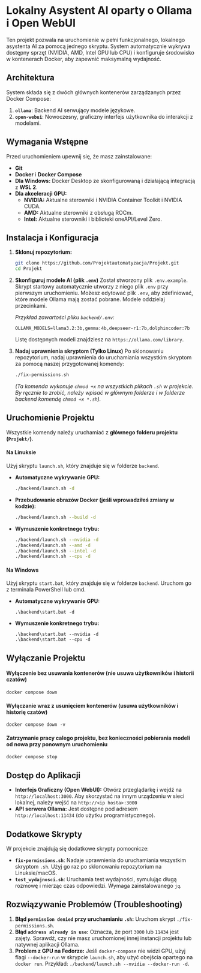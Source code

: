 # Lokalny Asystent AI oparty o Ollama i Open WebUI

Ten projekt pozwala na uruchomienie w pełni funkcjonalnego, lokalnego asystenta AI za pomocą jednego skryptu. System automatycznie wykrywa dostępny sprzęt (NVIDIA, AMD, Intel GPU lub CPU) i konfiguruje środowisko w kontenerach Docker, aby zapewnić maksymalną wydajność.

## Architektura
System składa się z dwóch głównych kontenerów zarządzanych przez Docker Compose:
1.  **`ollama`**: Backend AI serwujący modele językowe.
2.  **`open-webui`**: Nowoczesny, graficzny interfejs użytkownika do interakcji z modelami.

## Wymagania Wstępne
Przed uruchomieniem upewnij się, że masz zainstalowane:
- **Git**
- **Docker** i **Docker Compose**
- **Dla Windows:** Docker Desktop ze skonfigurowaną i działającą integracją z **WSL 2**.
- **Dla akceleracji GPU:**
    - **NVIDIA:** Aktualne sterowniki i NVIDIA Container Toolkit i NVIDIA CUDA.
    - **AMD:** Aktualne sterowniki z obsługą ROCm.
    - **Intel:** Aktualne sterowniki i biblioteki oneAPI/Level Zero.

## Instalacja i Konfiguracja
1.  **Sklonuj repozytorium:**
    ```bash
    git clone https://github.com/Projektautomatyzacja/Projekt.git
    cd Projekt
    ```

2.  **Skonfiguruj modele AI (plik `.env`)**
    Został stworzony plik `.env.example`. Skrypt startowy automatycznie utworzy z niego plik `.env` przy pierwszym uruchomieniu. Możesz edytować plik `.env`, aby zdefiniować, które modele Ollama mają zostać pobrane. Modele oddzielaj przecinkami.
    
    *Przykład zawartości pliku `backend/.env`:*
    ```
    OLLAMA_MODELS=llama3.2:3b,gemma:4b,deepseer-r1:7b,dolphincoder:7b
    ```
    Listę dostępnych modeli znajdziesz na `https://ollama.com/library`.

3.  **Nadaj uprawnienia skryptom (Tylko Linux)**
    Po sklonowaniu repozytorium, nadaj uprawnienia do uruchamiania wszystkim skryptom za pomocą naszej przygotowanej komendy:
    ```bash
    ./fix-permissions.sh
    ```
    *(Ta komenda wykonuje `chmod +x` na wszystkich plikach `.sh` w projekcie. By ręcznie to zrobić, należy wpisać w głównym folderze i w folderze backend komendę `chmod +x *.sh`).*

## Uruchomienie Projektu

Wszystkie komendy należy uruchamiać z **głównego folderu projektu (`Projekt/`)**.

#### Na Linuksie
Użyj skryptu `launch.sh`, który znajduje się w folderze `backend`.

* **Automatyczne wykrywanie GPU:**
    ```bash
    ./backend/launch.sh -d
    ```
* **Przebudowanie obrazów Docker (jeśli wprowadziłeś zmiany w kodzie):**
    ```bash
    ./backend/launch.sh --build -d
    ```
* **Wymuszenie konkretnego trybu:**
    ```bash
    ./backend/launch.sh --nvidia -d
    ./backend/launch.sh --amd -d
    ./backend/launch.sh --intel -d
    ./backend/launch.sh --cpu -d
    ```

#### Na Windows
Użyj skryptu `start.bat`, który znajduje się w folderze `backend`. Uruchom go z terminala PowerShell lub cmd.

* **Automatyczne wykrywanie GPU:**
    ```dos
    .\backend\start.bat -d
    ```
* **Wymuszenie konkretnego trybu:**
    ```dos
    .\backend\start.bat --nvidia -d
    .\backend\start.bat --cpu -d
    ```
    
## Wyłączanie Projektu

#### Wyłączenie bez usuwania kontenerów (nie usuwa użytkowników i historii czatów)
    
    docker compose down
    
    
#### Wyłączanie wraz z usunięciem kontenerów (usuwa użytkowników i historię czatów)
    
    docker compose down -v

#### Zatrzymanie pracy calego projektu, bez konieczności pobierania modeli od nowa przy ponownym uruchomieniu

    docker compose stop
    
    

## Dostęp do Aplikacji

* **Interfejs Graficzny (Open WebUI):** Otwórz przeglądarkę i wejdź na `http://localhost:3000`. Aby skorzystać na innym urządzeniu w sieci lokalnej, należy wejść na `http://<ip hosta>:3000`
* **API serwera Ollama:** Jest dostępne pod adresem `http://localhost:11434` (do użytku programistycznego).

## Dodatkowe Skrypty

W projekcie znajdują się dodatkowe skrypty pomocnicze:

* **`fix-permissions.sh`**: Nadaje uprawnienia do uruchamiania wszystkim skryptom `.sh`. Użyj go raz po sklonowaniu repozytorium na Linuksie/macOS.
* **`test_wydajnosci.sh`**: Uruchamia test wydajności, symulując długą rozmowę i mierząc czas odpowiedzi. Wymaga zainstalowanego `jq`.

## Rozwiązywanie Problemów (Troubleshooting)

1.  **Błąd `permission denied` przy uruchamianiu `.sh`:** Uruchom skrypt `./fix-permissions.sh`.
2.  **Błąd `address already in use`:** Oznacza, że port `3000` lub `11434` jest zajęty. Sprawdź, czy nie masz uruchomionej innej instancji projektu lub natywnej aplikacji Ollama.
3.  **Problem z GPU na Fedorze:** Jeśli `docker-compose` nie widzi GPU, użyj flagi `--docker-run` w skrypcie `launch.sh`, aby użyć obejścia opartego na `docker run`. Przykład: `./backend/launch.sh --nvidia --docker-run -d`.

